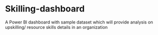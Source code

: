 # Skilling-dashboard
A Power BI dashboard with sample dataset which will provide analysis on upskilling/ resource skills details in an organization
